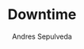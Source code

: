 ---
title: Downtime
permalink: /rules/downtime/
layout: post
categories: Rules
author: Andres Sepulveda
---